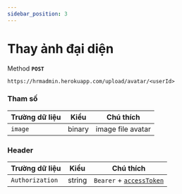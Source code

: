 ```yaml
---
sidebar_position: 3
---
```


# Thay ảnh đại diện

Method **`POST`**

```shell
https://hrmadmin.herokuapp.com/upload/avatar/<userId>
```

### Tham số

| Trường dữ liệu | Kiểu   | Chú thích         |
| -------------- | ------ | ----------------- |
| `image`        | binary | image file avatar |

### Header

| Trường dữ liệu  | Kiểu   | Chú thích                                   |
| --------------- | ------ | ------------------------------------------- |
| `Authorization` | string | `Bearer` + [`accessToken`](../access-token.md) |
